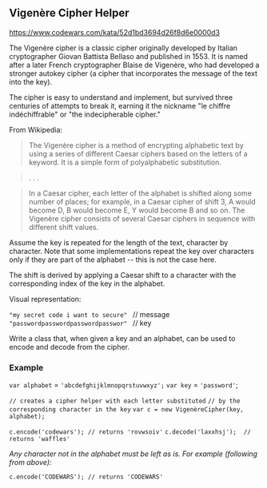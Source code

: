 ## Vigenère Cipher Helper

<https://www.codewars.com/kata/52d1bd3694d26f8d6e0000d3>

The Vigenère cipher is a classic cipher originally developed by Italian cryptographer Giovan Battista Bellaso and published in 1553. It is named after a later French cryptographer Blaise de Vigenère, who had developed a stronger autokey cipher (a cipher that incorporates the message of the text into the key).

The cipher is easy to understand and implement, but survived three centuries of attempts to break it, earning it the nickname "le chiffre indéchiffrable" or "the indecipherable cipher."

From Wikipedia:

> The Vigenère cipher is a method of encrypting alphabetic text by using a series of different Caesar ciphers based on the letters of a keyword. It is a simple form of polyalphabetic substitution.

> . . .

> In a Caesar cipher, each letter of the alphabet is shifted along some number of places; for example, in a Caesar cipher of shift 3, A would become D, B would become E, Y would become B and so on. The Vigenère cipher consists of several Caesar ciphers in sequence with different shift values.

Assume the key is repeated for the length of the text, character by character. Note that some implementations repeat the key over characters only if they are part of the alphabet -- this is not the case here.

The shift is derived by applying a Caesar shift to a character with the corresponding index of the key in the alphabet.

Visual representation:

`"my secret code i want to secure" ` // message
`"passwordpasswordpasswordpasswor" ` // key

Write a class that, when given a key and an alphabet, can be used to encode and decode from the cipher.

### Example

`var alphabet` = `'abcdefghijklmnopqrstuvwxyz';`
`var key` = `'password'`;

`// creates a cipher helper with each letter substituted`
`// by the corresponding character in the key`
`var c = new VigenèreCipher(key, alphabet);`

`c.encode('codewars'); // returns 'rovwsoiv'`
`c.decode('laxxhsj');  // returns 'waffles'`

_Any character not in the alphabet must be left as is. For example (following from above):_

`c.encode('CODEWARS'); // returns 'CODEWARS'`
